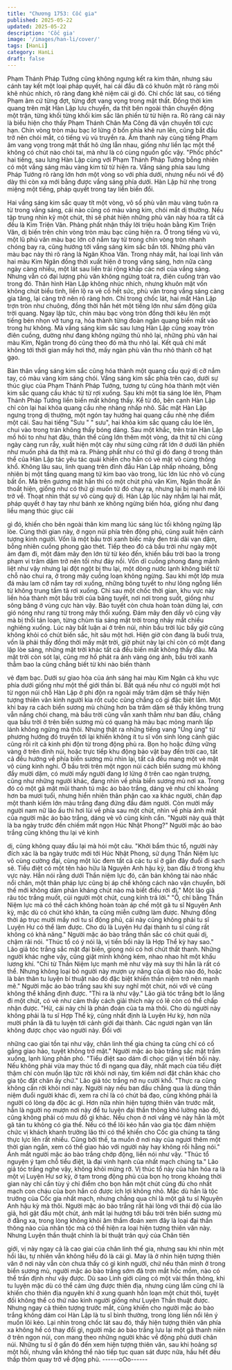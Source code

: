 ```yaml
---
title: "Chương 1753: Cốc gia"
published: 2025-05-22
updated: 2025-05-22
description: 'Cốc gia'
image: '/images/han-li/cover/'
tags: [HanLi]
category: HanLi
draft: false
---
```


Phạm Thánh Pháp Tướng cũng không ngưng kết ra kim thân,
nhưng sáu cánh tay kết một loại pháp quyết, hai cái đầu đã có
khuôn mặt rõ ràng môi khẽ nhúc nhích, rõ ràng đang khẽ niệm cái
gì đó.
Chỉ chốc lát sau, có tiếng Phạm âm cứ từng đợt, từng đợt vang
vọng trong mật thất.
Đồng thời kim quang trên mặt Hàn Lập lưu chuyển, da thịt bên
ngoài thân chuyển động một trận, từng khối từng khối kim sắc lân
phiến từ từ hiện ra.
Rõ ràng cái này là biểu hiện cho thấy Phạm Thánh Chân Ma
Công đã vận chuyển tới cực hạn.
Chín vòng tròn màu bạc lơ lửng ở bốn phía khẽ run lên, cũng bắt
đầu trở nên chói mắt, có tiếng vù vù truyền ra.
Âm thanh này cùng tiếng Phạm âm vang vọng trong mật thất hô
ứng lẫn nhau, giống như liền lạc một thể không có chút nào chói
tai, mà như là có cùng nguồn gốc vậy.
"Phốc phốc" hai tiếng, sau lưng Hàn Lập cùng với Phạm Thánh
Pháp Tướng bỗng nhiên có một vầng sáng màu vàng kim từ từ
hiện ra.
Vầng sáng phía sau lưng Pháp Tướng rõ ràng lớn hơn một vòng
so với phía dưới, nhưng nếu nói về độ dày thì còn xa mới bằng
được vầng sáng phía dưới.
Hàn Lập hừ nhẹ trong miệng một tiếng, pháp quyết trong tay liền
biến đổi.

Hai vầng sáng kim sắc quay tít một vòng, vô số phù văn màu
vàng tuôn ra từ trong vầng sáng, cái nào cũng có màu vàng kim,
chói mắt dị thường.
Nếu tập trung nhìn kỹ một chút, thì sẽ phát hiện những phù văn
này hóa ra tất cả đều là Kim Triện Văn.
Phảng phất nhận thấy lời triệu hoán bằng Kim Triện Văn, dị biến
trên chín vòng tròn màu bạc cũng hiện ra.
Ở trong tiếng vù vù, một lũ phù văn màu bạc lớn cỡ nắm tay từ
trong chín vòng tròn nhanh chóng bay ra, cũng hướng tới vầng
sáng kim sắc bắn tới.
Những phù văn màu bạc này thì rõ ràng là Ngân Khoa Văn.
Trong nháy mắt, hai loại linh văn hai màu Kim Ngân đồng thời
xuất hiện ở trong vầng sáng, hơn nữa càng ngày càng nhiều, một
lát sau liền trải rộng khắp các nơi của vầng sáng.
Nhưng vẫn có đại lượng phù văn không ngừng toát ra, điên
cuồng tràn vào trong đó.
Thân hình Hàn Lập không nhúc nhích, nhưng khuôn mặt vốn
không chút biểu tình, liền lộ ra vẻ cố hết sức, phù văn trong vầng
sáng càng gia tăng, lại càng trở nên rõ ràng hơn.
Chỉ trong chốc lát, hai mắt Hàn Lập trợn tròn như chuông, đồng
thời hắn hét một tiếng lớn như sấm động giữa trời quang.
Ngay lập tức, chín màu bạc vòng tròn đồng thời kêu lên một tiếng
bén nhọn vỡ tung ra, hóa thành từng đoàn ngân quang biến mất
vào trong hư không.
Mà vầng sáng kim sắc sau lưng Hàn Lập cũng xoay tròn điên
cuồng, dường như đang không ngừng thủ nhỏ lại, những phù văn
hai màu Kim, Ngân trong đó cũng theo đó mà thu nhỏ lại.
Kết quả chỉ mất không tới thời gian mấy hơi thở, mấy ngàn phù
văn thu nhỏ thành cỡ hạt gạo.

Bản thân vầng sáng kim sắc cũng hóa thành một quang cầu quỷ
dị cỡ nắm tay, có màu vàng kim sáng chói.
Vầng sáng kim sắc phía trên cao, dưới sự thúc giục của Phạm
Thánh Pháp Tướng, tương tự cũng hóa thành một viên kim sắc
quang cầu khác từ từ rơi xuống.
Sau khi một tia sáng lóe lên, Phạm Thánh Pháp Tướng liền biến
mất không thấy.
Kể từ đó, bên cạnh Hàn Lập chỉ còn lại hai khỏa quang cầu nhẹ
nhàng nhấp nhô.
Sắc mặt Hàn Lập ngưng trọng dị thường, một ngón tay hướng hai
quang cầu nhè nhẹ điểm một cái.
Sau hai tiếng "Sưu " " sưu", hai khỏa kim sắc quang cầu lóe lên,
chui vào trong trán không thấy bóng dáng.
Sau một khắc, trên trán Hàn Lập mồ hôi to như hạt đậu, thân thể
cũng lớn thêm một vòng, da thịt tứ chi cũng ngày càng run rẩy,
xuất hiện một cây như sừng cứng rất lớn ở dưới lân phiến như
muốn phá da thịt mà ra.
Phảng phất như có thứ gì đó đang ở trong thân thể của Hàn Lập
tác yêu tác quái khiến cho hắn có vẻ mặt vô cùng thống khổ.
Không lâu sau, linh quang trên đỉnh đầu Hàn Lập nhấp nhoáng,
bỗng nhiên bị một tầng quang mang tử kim bao vào trong, lúc lớn
lúc nhỏ vô cùng bất ổn.
Mà trên gương mặt hắn thì có một chút phù văn Kim, Ngân thoắt
ẩn thoắt hiện, giống như có thứ gì muốn từ đó chạy ra, nhưng lại
bị mạnh mẽ lôi trở về.
Thoạt nhìn thật sự vô cùng quỷ dị.
Hàn Lập lúc này nhắm lại hai mắt, pháp quyết ở hay tay như bánh
xe không ngừng biến hóa, giống như đang liều mạng thúc giục cái

gì đó, khiến cho bên ngoài thân kim mang lúc sáng lúc tối không
ngừng lập lòe.
Cùng thời gian này, ở ngọn núi phía trên động phủ, cũng xuất
hiện cảnh tượng kinh người.
Vốn là một bầu trời xanh biếc mây đen trải dài vạn dặm, bỗng
nhiên cuồng phong gào thét.
Tiếp theo đó cả bầu trời như ngày một ảm đạm đi, một đám mây
đen lớn từ từ kéo đến, khiến bầu trời bao la trong phạm vi trăm
dặm trở nên tối như đáy nồi.
Vốn dĩ cuồng phong đang mãnh liệt như vậy nhưng lại đột ngột bị
thu lại, một dòng nước lạnh không biết từ chỗ nào chui ra, ở trong
mây cuồng loạn không ngừng.
Sau khi một lớp mưa đá màu lam cỡ nắm tay rơi xuống, những
bông tuyết to như lông ngỗng liền từ không trung tầm tã rơi
xuống.
Chỉ sau một chốc thời gian, khu vực này liền hóa thành một bầu
trời của băng tuyết, nơi nơi trong suốt, giống như sông băng ở
vùng cực hàn vậy.
Bảo tuyết còn chưa hoàn toàn dừng lại, cơn gió nóng như rang từ
trong mây thổi xuống.
Đám mây đen dầy vô cùng vậy mà bị thổi tán loạn, từng chùm tia
sáng mặt trời trong nháy mắt chiếu nghiêng xuống.
Lúc này bất luận ai ở trên núi, nhìn bầu trời lúc bấy giờ cũng
không khỏi có chút biến sắc, hít sâu một hơi.
Hiện giờ còn đang là buổi trưa, vốn là phải thấy đồng thời mấy
mặt trời, giờ phút này lại chỉ còn có một đang lập lòe sáng, những
mặt trời khác tất cả đều biến mất không thấy đâu.
Mà mặt trời còn sót lại, cũng mơ hồ phát ra ánh vàng óng ánh,
bầu trời xanh thẳm bao la cũng chẳng biết từ khi nào biến thành

vẻ đạm bạc.
Dưới sự giao hòa của ánh sáng hai màu Kim Ngân cả khu vực
phía dưới giống như một thế giới thần bí.
Bất quá nếu như có người một hơi từ ngọn núi chỗ Hàn Lập ở phi
độn ra ngoài mấy trăm dặm sẽ thấy hiện tượng thiên văn kinh
người kia rốt cuộc cũng chẳng có gì đặc biệt lắm.
Một khi bay ra cách biển sương mù chừng hơn ba trăm dặm sẽ
thấy không trung vẫn nắng chói chang, mà bầu trời cũng vẫn
xanh thẳm như ban đầu, chẳng qua bầu trời ở trên biển sương
mù có quang hà màu bạc mỏng manh lấp lánh không ngừng mà
thôi.
Nhưng thật ra những tiếng vang "Ùng ùng" từ phương hướng đó
truyền tới lại khiến không ít tu sĩ vốn sinh lòng cảnh giác cũng rối
rít cả kinh phi độn từ trong động phủ ra.
Bọn họ hoặc đứng vững vàng ở trên đỉnh núi, hoặc trực tiếp khu
động bảo vật bay đến trời cao, tất cả đều hướng về phía biển
sương mù nhìn lại, tất cả đều mang một vẻ mặt vô cùng kinh
nghi.
Ở bầu trời trên một ngọn núi cách biển sương mù không đầy
mười dặm, có mười mấy người đang lơ lửng ở trên cao ngàn
trượng, cũng như những người khác, đang nhìn về phía biển
sương mù nơi xa.
Trong đó có một gã mặt mũi thanh tú mặc áo bào trắng, dáng vẻ
như chỉ khoảng hơn ba mươi tuổi, nhưng hiển nhiên thân phận
cao xa khác người, chân đạp một thanh kiếm lớn màu trắng đang
đứng đầu đám người.
Còn mười mấy người nam nữ lão ấu thì hơi lùi về phía sau một
chút, nhìn về phía ánh mắt của người mặc áo bào trắng, dáng vẻ
vô cùng kính cẩn.
"Người này quả thật là ba ngày trước đến chiếm mất ngọn Húc
Nhật Phong?" Người mặc áo bào trắng cũng không thu lại vẻ kinh

dị, cũng không quay đầu lại mà hỏi một câu.
"Khởi bẩm thúc tổ, người này đích xác là ba ngày trước mới tới
Húc Nhật Phong, sử dụng Thần Niệm lực vô cùng cường đại,
cùng một lúc đem tất cả các tu sĩ ở gần đây đuổi đi sạch sẽ. Tiểu
điệt có một tên hảo hữu là Nguyên Anh hậu kỳ, ban đầu ở trong
khu vực này. Hắn nói rằng dưới Thần niệm lực đó, căn bản không
tài nào nhấc nổi chân, một thân pháp lực cũng bị áp chế không
cách nào vận chuyển, bởi thế mới không dám phản kháng chút
nào mà biết điều rời đi." Một lão giả râu tóc trắng muốt, cúi người
một chút, cung kính trả lời."
"Ồ, chỉ bằng Thần Niệm lực mà có thể cách không hoàn toàn áp
chế một gã tu sĩ Nguyên Anh kỳ, mặc dù có chút khó khăn, ta
cũng miễn cưỡng làm được. Nhưng đồng thời áp trục mười mấy
nơi tu sĩ động phủ, cái này cũng không phải tu sĩ Luyện Hư có thể
làm được. Cho dù là Luyện Hư đại thành tu sĩ cũng rất không có
khả năng." Người mặc áo bào trắng thần sắc có chút quái dị,
chậm rãi nói.
"Thúc tổ có ý nói là, vị tiền bối này là Hợp Thể kỳ hay sao." Lão
giả tóc trắng sắc mặt đại biến, giọng nói có hơi chút thất thanh.
Những người khác nghe vậy, cũng giật mình không kém, nhao
nhao hít một khẩu lương khí.
"Chỉ từ Thần Niệm lực mạnh mẽ như vậy mà suy thì hẳn là rất có
thể. Nhưng không loại bỏ người này mượn uy năng của dị bảo
nào đó, hoặc là bản thân tu luyện bí thuật nào đó đặc biệt khiến
thần niệm trở nên mạnh mẽ." Người mặc áo bào trắng sau khi suy
nghĩ một chút, nói với vẻ cũng không thể khẳng định được.
"Thì ra là như vậy." Lão giả tóc trắng bớt lo lắng đi một chút, có vẻ
như cảm thấy cách giải thích này có lẽ còn có thể chấp nhận
được.
"Hừ, cái này chỉ là phán đoán của ta mà thôi. Cho dù người này
không phải là tu sĩ Hợp Thể kỳ, cũng nhất định là Luyện Hư kỳ,
hơn nữa mười phần là đã tu luyện tới cảnh giới đại thành. Các
ngươi ngàn vạn lần không được chọc vào người này. Đối với

những cao giai tồn tại như vậy, chân linh thế gia chúng ta cũng
chỉ có cố gắng giao hảo, tuyệt không trở mặt." Người mặc áo bào
trắng sắc mặt trầm xuống, lạnh lùng phân phó.
"Tiểu điệt sao dám đi chọc giận vị tiền bối này. Nếu không phải
vừa may thúc tổ đi ngang qua đây, nhất mạch của tiểu điệt thậm
chí còn muốn lập tức rời khỏi nơi này, tìm kiếm nơi đặt chân khác
cho gia tộc đặt chân ấy chứ." Lão giả tóc trắng nở nụ cười khổ.
"Thực ra cũng không cần rời khỏi nơi này. Người này nếu ban
đầu chẳng qua là dùng thần niệm đuổi người khác đi, xem ra chỉ
là có chút bá đạo, cũng không phải là người có lòng dạ độc ác gì.
Hơn nữa nhìn hiện tượng thiên văn trước mắt, hẳn là người nọ
mượn nơi này để tu luyện đại thần thông khó lường nào đó, cũng
không phải có mưu đồ gì khác. Nếu chọn ở nơi vắng vẻ này hẳn
là một gã tán tu không có gia thế. Nếu có thể lôi kéo hắn vào gia
tộc đảm nhiệm chức vị khách khanh trưởng lão thì có thể khiến
cho Cốc gia chúng ta tăng thực lực lên rất nhiều. Cũng bởi thế, ta
muốn ở nơi này của ngươi thêm một thời gian ngắn, xem có thể
giao hảo với người này hay không rồi hẵng nói." Ánh mắt người
mặc áo bào trắng chớp động, liền nói như vậy.
"Thúc tổ nguyện ý tạm chỗ tiểu điệt, là đại vinh hạnh của nhất
mạch chúng ta." Lão giả tóc trắng nghe vậy, không khỏi mừng rỡ.
Vị thúc tổ này của hắn hóa ra là một vị Luyện Hư sơ kỳ, ở tạm
trong động phủ của bọn họ trong khoảng thời gian này chỉ cần tùy
ý chỉ điểm cho bọn hắn một chút cũng đủ cho nhất mạch con
cháu của bọn hắn có được ích lợi không nhỏ.
Mặc dù hắn là tộc trưởng của Cốc gia nhất mạch, nhưng chẳng
qua chỉ là một gã tu sĩ Nguyên Anh hậu kỳ mà thôi.
Người mặc áo bào trắng rất hài lòng với thái độ của lão giả, hơi
gật đầu một chút, ánh mắt lại hướng tới bầu trời trên biển sương
mù ở đằng xa, trong lòng không khỏi âm thầm đoán xem đây là
loại đại thần thông nào của nhân tộc mà có thể hiện ra loại hiện
tượng thiên văn này.
Nhưng Luyện thần thuật chính là bí thuật trân quý của Chân tiên

giới, vị này ngay cả là cao giai của chân linh thế gia, nhưng sau
khi nhìn một hồi lâu, tự nhiên vẫn không hiểu đó là cái gì.
May là ở nhìn hiện tượng thiên văn ở nơi này vẫn còn chưa thấy
có gì kinh người, chứ nếu thân mình ở trong biển sương mù,
người mặc áo bào trắng sớm đã trợn mắt hốc mồm, nào có thể
trấn định như vậy được.
Dù sao Linh giới cũng có một vài thần thông, khi tu luyện mặc dù
có thể cảm ứng được thiên địa, nhưng cùng lắm cũng chỉ là khiến
cho thiên địa nguyên khí ở xung quanh hỗn loạn một chút thôi,
tuyệt đối không thể có thứ nào kinh người giống như Luyện Thần
thuật được.
Nhưng ngay cả thiên tượng trước mắt, cũng khiến cho người mặc
áo bào trắng không dám coi Hàn Lập là tu sĩ bình thường, trong
lòng liền nổi lên ý muốn lôi kéo.
Lại nhìn trong chốc lát sau đó, thấy hiện tượng thiên văn phía xa
không hề có thay đổi gì, người mặc áo bào trắng lưu lại một gã
thanh niên ở trên ngọn núi, con mang theo những người khác về
động phủ dưới chân núi.
Những tu sĩ ở gần đó đến xem hiện tượng thiên văn, sau khi
hoảng sợ một hồi, nhưng vẫn không thể nào tiếp tục quan sát
được nữa, hầu hết đều thấp thỏm quay trở về động phủ.
------oOo------

